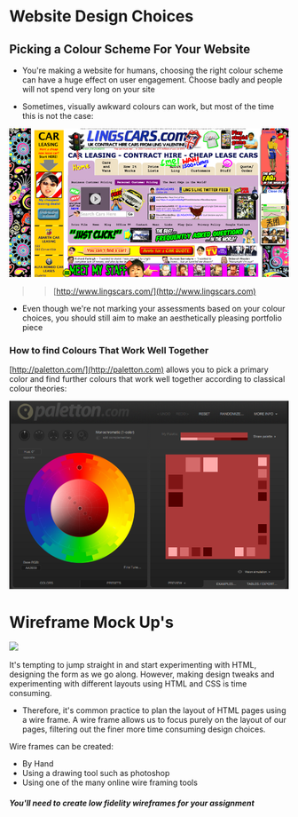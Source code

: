 # Website Design Choices

## Picking a Colour Scheme For Your Website 

* You're making a website for humans, choosing the right colour scheme can have a huge effect on user engagement. Choose badly and people will not spend very long on your site

* Sometimes, visually awkward colours can work, but most of the time this is not the case:


![lings cars](./assets/lings_cars.png)

>> [http://www.lingscars.com/](http://www.lingscars.com)


* Even though we're not marking your assessments based on your colour choices, you should still aim to make an aesthetically pleasing portfolio piece 


### How to find Colours That Work Well Together

[http://paletton.com/](http://paletton.com) allows you to pick a primary color and find further colours that work well together according to classical colour theories:

![img/colour_picker.png](./assets/colour_picker.png)

# Wireframe Mock Up's

![](img/wireframe.png)

It's tempting to jump straight in and start experimenting with HTML, designing the form as we go along. However, making design tweaks and experimenting with different layouts using HTML and CSS is time consuming.

* Therefore, it's common practice to plan the layout of HTML pages using a wire frame. A wire frame allows us to focus purely on the layout of our pages, filtering out the finer more time consuming design choices. 

Wire frames can be created:

* By Hand
* Using a drawing tool such as photoshop
* Using one of the many online wire framing tools

##### You'll need to create low fidelity wireframes for your assignment 